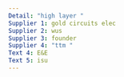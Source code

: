 ```yaml
---
Detail: "high layer "
Supplier 1: gold circuits elec
Supplier 2: wus
Supplier 3: founder
Supplier 4: "ttm "
Text 4: E&E
Text 5: isu
---
```

